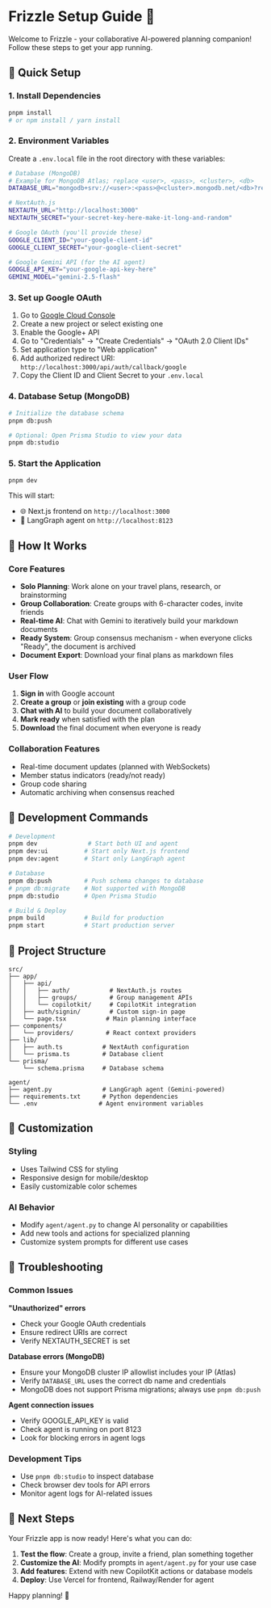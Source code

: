 # Frizzle Setup Guide 🌟

Welcome to Frizzle - your collaborative AI-powered planning companion! Follow these steps to get your app running.

## 🚀 Quick Setup

### 1. Install Dependencies

```bash
pnpm install
# or npm install / yarn install
```

### 2. Environment Variables

Create a `.env.local` file in the root directory with these variables:

```bash
# Database (MongoDB)
# Example for MongoDB Atlas; replace <user>, <pass>, <cluster>, <db>
DATABASE_URL="mongodb+srv://<user>:<pass>@<cluster>.mongodb.net/<db>?retryWrites=true&w=majority"

# NextAuth.js
NEXTAUTH_URL="http://localhost:3000"
NEXTAUTH_SECRET="your-secret-key-here-make-it-long-and-random"

# Google OAuth (you'll provide these)
GOOGLE_CLIENT_ID="your-google-client-id"
GOOGLE_CLIENT_SECRET="your-google-client-secret"

# Google Gemini API (for the AI agent)
GOOGLE_API_KEY="your-google-api-key-here"
GEMINI_MODEL="gemini-2.5-flash"
```

### 3. Set up Google OAuth

1. Go to [Google Cloud Console](https://console.cloud.google.com/)
2. Create a new project or select existing one
3. Enable the Google+ API
4. Go to "Credentials" → "Create Credentials" → "OAuth 2.0 Client IDs"
5. Set application type to "Web application"
6. Add authorized redirect URI: `http://localhost:3000/api/auth/callback/google`
7. Copy the Client ID and Client Secret to your `.env.local`

### 4. Database Setup (MongoDB)

```bash
# Initialize the database schema
pnpm db:push

# Optional: Open Prisma Studio to view your data
pnpm db:studio
```

### 5. Start the Application

```bash
pnpm dev
```

This will start:

- 🌐 Next.js frontend on `http://localhost:3000`
- 🤖 LangGraph agent on `http://localhost:8123`

## 🎯 How It Works

### Core Features

- **Solo Planning**: Work alone on your travel plans, research, or brainstorming
- **Group Collaboration**: Create groups with 6-character codes, invite friends
- **Real-time AI**: Chat with Gemini to iteratively build your markdown documents
- **Ready System**: Group consensus mechanism - when everyone clicks "Ready", the document is archived
- **Document Export**: Download your final plans as markdown files

### User Flow

1. **Sign in** with Google account
2. **Create a group** or **join existing** with a group code
3. **Chat with AI** to build your document collaboratively
4. **Mark ready** when satisfied with the plan
5. **Download** the final document when everyone is ready

### Collaboration Features

- Real-time document updates (planned with WebSockets)
- Member status indicators (ready/not ready)
- Group code sharing
- Automatic archiving when consensus reached

## 🔧 Development Commands

```bash
# Development
pnpm dev              # Start both UI and agent
pnpm dev:ui          # Start only Next.js frontend
pnpm dev:agent       # Start only LangGraph agent

# Database
pnpm db:push         # Push schema changes to database
# pnpm db:migrate    # Not supported with MongoDB
pnpm db:studio       # Open Prisma Studio

# Build & Deploy
pnpm build           # Build for production
pnpm start           # Start production server
```

## 📂 Project Structure

```
src/
├── app/
│   ├── api/
│   │   ├── auth/           # NextAuth.js routes
│   │   ├── groups/         # Group management APIs
│   │   └── copilotkit/     # CopilotKit integration
│   ├── auth/signin/        # Custom sign-in page
│   └── page.tsx           # Main planning interface
├── components/
│   └── providers/         # React context providers
├── lib/
│   ├── auth.ts           # NextAuth configuration
│   └── prisma.ts         # Database client
└── prisma/
    └── schema.prisma     # Database schema

agent/
├── agent.py              # LangGraph agent (Gemini-powered)
├── requirements.txt      # Python dependencies
└── .env                 # Agent environment variables
```

## 🎨 Customization

### Styling

- Uses Tailwind CSS for styling
- Responsive design for mobile/desktop
- Easily customizable color schemes

### AI Behavior

- Modify `agent/agent.py` to change AI personality or capabilities
- Add new tools and actions for specialized planning
- Customize system prompts for different use cases

## 🚨 Troubleshooting

### Common Issues

**"Unauthorized" errors**

- Check your Google OAuth credentials
- Ensure redirect URIs are correct
- Verify NEXTAUTH_SECRET is set

**Database errors (MongoDB)**

- Ensure your MongoDB cluster IP allowlist includes your IP (Atlas)
- Verify `DATABASE_URL` uses the correct db name and credentials
- MongoDB does not support Prisma migrations; always use `pnpm db:push`

**Agent connection issues**

- Verify GOOGLE_API_KEY is valid
- Check agent is running on port 8123
- Look for blocking errors in agent logs

### Development Tips

- Use `pnpm db:studio` to inspect database
- Check browser dev tools for API errors
- Monitor agent logs for AI-related issues

## 🌟 Next Steps

Your Frizzle app is now ready! Here's what you can do:

1. **Test the flow**: Create a group, invite a friend, plan something together
2. **Customize the AI**: Modify prompts in `agent/agent.py` for your use case
3. **Add features**: Extend with new CopilotKit actions or database models
4. **Deploy**: Use Vercel for frontend, Railway/Render for agent

Happy planning! 🎉
